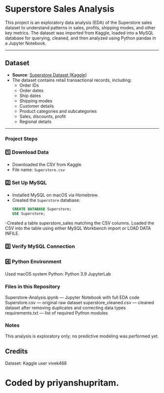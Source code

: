# Superstore Sales Analysis

This project is an exploratory data analysis (EDA) of the Superstore sales dataset to understand patterns in sales, profits, shipping modes, and other key metrics. The dataset was imported from Kaggle, loaded into a MySQL database for querying, cleaned, and then analyzed using Python pandas in a Jupyter Notebook.

---

## Dataset

- **Source**: [Superstore Dataset (Kaggle)](https://www.kaggle.com/datasets/vivek468/superstore-dataset-final)
- The dataset contains retail transactional records, including:
  - Order IDs
  - Order dates
  - Ship dates
  - Shipping modes
  - Customer details
  - Product categories and subcategories
  - Sales, discounts, profit
  - Regional details

---

### Project Steps

### 1️⃣ Download Data

- Downloaded the CSV from Kaggle.
- File name: `Superstore.csv`

### 2️⃣ Set Up MySQL

- Installed MySQL on macOS via Homebrew.
- Created the `Superstore` database:
  ```sql
  CREATE DATABASE Superstore;
  USE Superstore;
-Created a table superstore_sales matching the CSV columns.
Loaded the CSV into the table using either MySQL Workbench import or LOAD DATA INFILE.

### 3️⃣ Verify MySQL Connection
### 4️⃣ Python Environment
Used macOS system Python:
Python 3.9
JupyterLab

### Files in this Repository
Superstore-Analysis.ipynb — Jupyter Notebook with full EDA code
Superstore.csv — original raw dataset
superstore_cleaned.csv — cleaned dataset after removing duplicates and correcting data types
requirements.txt — list of required Python modules

### Notes
This analysis is exploratory only; no predictive modeling was performed yet.

## Credits
Dataset: Kaggle user vivek468

# Coded by priyanshupritam.
